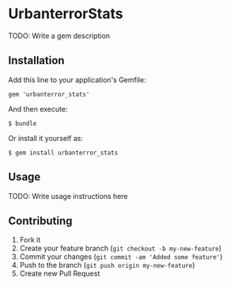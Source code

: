# UrbanterrorStats

TODO: Write a gem description

## Installation

Add this line to your application's Gemfile:

    gem 'urbanterror_stats'

And then execute:

    $ bundle

Or install it yourself as:

    $ gem install urbanterror_stats

## Usage

TODO: Write usage instructions here

## Contributing

1. Fork it
2. Create your feature branch (`git checkout -b my-new-feature`)
3. Commit your changes (`git commit -am 'Added some feature'`)
4. Push to the branch (`git push origin my-new-feature`)
5. Create new Pull Request
